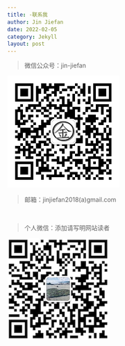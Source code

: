 ```yaml
---
title: -联系我
author: Jin Jiefan
date: 2022-02-05
category: Jekyll
layout: post
---
```


> 微信公众号：jin-jiefan
 
![](gongzhonghao.jpg)

> 邮箱：jinjiefan2018(a)gmail.com

<br>

> 个人微信：添加请写明网站读者
 
 ![](jiefan.jpg)
